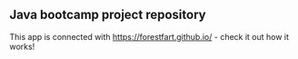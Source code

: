 ## Java bootcamp project repository

This app is connected with https://forestfart.github.io/ - check it out how it works!
